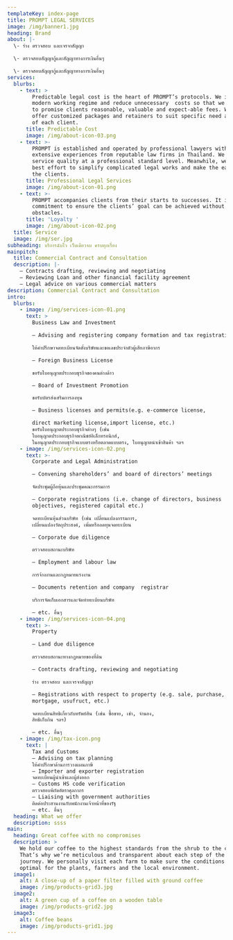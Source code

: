 ```yaml
---
templateKey: index-page
title: PROMPT LEGAL SERVICES
image: /img/banner1.jpg
heading: Brand
about: |-
  \- ร่าง ตรวจสอบ และเจรจาสัญญา

  \- ตรวจสอบสัญญากู้และสัญญาทางการเงินอื่นๆ

  \- ตรวจสอบสัญญากู้และสัญญาทางการเงินอื่นๆ
services:
  blurbs:
    - text: >
        Predictable legal cost is the heart of PROMPT’s protocols. We implement
        modern working regime and reduce unnecessary  costs so that we are able
        to promise clients reasonable, valuable and expect-able fees. We also
        offer customized packages and retainers to suit specific need and budget
        of each client.
      title: Predictable Cost
      image: /img/about-icon-03.png
    - text: >-
        PROMPT is established and operated by professional lawyers with
        extensive experiences from reputable law firms in Thailand. We warrant
        service quality at a professional standard level. Meanwhile, we use our
        best effort to simplify complicated legal works and make the easiest for
        the clients.
      title: Professional Legal Services
      image: /img/about-icon-01.png
    - text: >-
        PROMPT accompanies clients from their starts to successes. It is our
        commitment to ensure the clients’ goal can be achieved without legal
        obstacles.
      title: 'Loyalty '
      image: /img/about-icon-02.png
  title: Service
  image: /img/ser.jpg
subheading: บริการฉับไว เว็บเดียวจบ ครบทุกเรื่อง
mainpitch:
  title: Commercial Contract and Consultation
  description: |-
    – Contracts drafting, reviewing and negotiating
    – Reviewing Loan and other financial facility agreement
    – Legal advice on various commercial matters
description: Commercial Contract and Consultation
intro:
  blurbs:
    - image: /img/services-icon-01.png
      text: >
        Business Law and Investment

        – Advising and registering company formation and tax registrations

        ให้คำปรึกษาจดทะเบียนจัดตั้งบริษัทและขอเลขประจำตัวผู้เสียภาษีอากร

        – Foreign Business License

        ขอรับใบอนุญาตประกอบธุรกิจของคนต่างด้าว

        – Board of Investment Promotion

        ขอรับบัตรส่งเสริมการลงทุน

        – Business licenses and permits(e.g. e-commerce license,

        direct marketing license,import license, etc.)
        ขอรับใบอนุญาตประกอบธุรกิจต่างๆ (เช่น
        ใบอนุญาตประกอบธุรกิจพาณิชย์อิเล็กทรอนิกส์,
        ในอนุญาตประกอบธุรกิจแบบตรงหรือตลาดแบบตรง, ใบอนุญาตนำเข้าสินค้า ฯลฯ
    - image: /img/services-icon-02.png
      text: >-
        Corporate and Legal Administration

        – Convening shareholders’ and board of directors’ meetings

        จัดประชุมผู้ถือหุ้นและประชุมคณะกรรมการ

        – Corporate registrations (i.e. change of directors, business
        objectives, registered capital etc.)

        จดทะเบียนหุ้นส่วนบริษัท (เช่น เปลี่ยนแปลงกรรมการ,
        เปลี่ยนแปลงวัตถุประสงค์, เพิ่มหรือลดทุนจดทะเบียน

        – Corporate due diligence

        ตรวจสอบสถานะบริษัท

        – Employment and labour law

        การจ้างงานและกฎหมายแรงงาน

        – Documents retention and company  registrar

        บริการจัดเก็บเอกสารและจัดทำทะเบียนบริษัท

        – etc. อื่นๆ
    - image: /img/services-icon-04.png
      text: >-
        Property

        – Land due diligence

        ตรวจสอบสถานะทางกฎหมายของที่ดิน

        – Contracts drafting, reviewing and negotiating

        ร่าง ตรวจสอบ และเจรจาสัญญา

        – Registrations with respect to property (e.g. sale, purchase, lease,
        mortgage, usufruct, etc.)

        จดทะเบียนสิทธิเกี่ยวกับทรัพย์สิน (เช่น ซื้อขาย, เช่า, จำนอง,
        สิทธิเก็บกิน ฯลฯ)

        – etc. อื่นๆ
    - image: /img/tax-icon.png
      text: |
        Tax and Customs
        – Advising on tax planning
        ให้คำปรึกษาด้านการวางแผนภาษี
        – Importer and exporter registration
        จดทะเบียนผู้นำเข้าและผู้ส่งออก
        – Customs HS code verification
        ตรวจสอบพิกัดอัตราศุลกากร
        – Liaising with government authorities
        ติดต่อประสานงานกับพนักงานเจ้าหน้าที่ของรัฐ
        – etc. อื่นๆ  
  heading: What we offer
  description: ssss
main:
  heading: Great coffee with no compromises
  description: >
    We hold our coffee to the highest standards from the shrub to the cup.
    That’s why we’re meticulous and transparent about each step of the coffee’s
    journey. We personally visit each farm to make sure the conditions are
    optimal for the plants, farmers and the local environment.
  image1:
    alt: A close-up of a paper filter filled with ground coffee
    image: /img/products-grid3.jpg
  image2:
    alt: A green cup of a coffee on a wooden table
    image: /img/products-grid2.jpg
  image3:
    alt: Coffee beans
    image: /img/products-grid1.jpg
---
```


